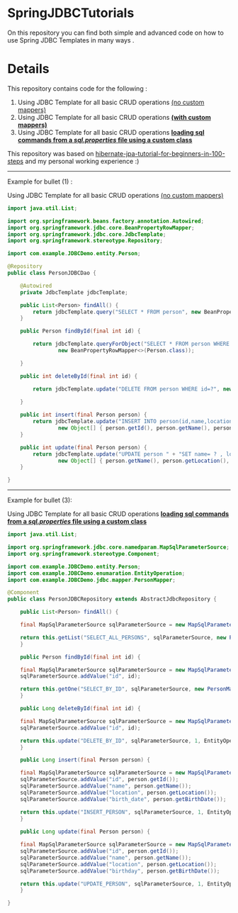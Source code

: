# SpringJDBCTutorials
On this repository you can find both simple and advanced code on how to use Spring JDBC Templates in many ways .

# Details

This repository contains code for the following :

1) Using JDBC Template for all basic CRUD operations [(no custom mappers)](https://github.com/goxr3plus/SpringJDBC_Advanced_Tutorials/blob/master/src/main/java/com/example/JDBCDemo/jdbc/PersonJDBCDao.java)
2) Using JDBC Template for all basic CRUD operations [**(with custom mappers)**](https://github.com/goxr3plus/SpringJDBC_Advanced_Tutorials/blob/master/src/main/java/com/example/JDBCDemo/jdbc/PersonJDBCDaoWithMapper.java)
3) Using JDBC Template for all basic CRUD operations 
   [**loading sql commands from a *sql.properties* file using a custom class**](https://github.com/goxr3plus/SpringJDBC_Advanced_Tutorials/blob/master/src/main/java/com/example/JDBCDemo/jdbc/advanced/PersonJDBCRepository.java)
   
This repository was based on [hibernate-jpa-tutorial-for-beginners-in-100-steps](https://www.udemy.com/hibernate-jpa-tutorial-for-beginners-in-100-steps/) and my personal working experience :)

---

Example for bullet (1) : 

Using JDBC Template for all basic CRUD operations [(no custom mappers)](https://github.com/goxr3plus/SpringJDBC_Advanced_Tutorials/blob/master/src/main/java/com/example/JDBCDemo/jdbc/PersonJDBCDao.java)


``` JAVA
import java.util.List;

import org.springframework.beans.factory.annotation.Autowired;
import org.springframework.jdbc.core.BeanPropertyRowMapper;
import org.springframework.jdbc.core.JdbcTemplate;
import org.springframework.stereotype.Repository;

import com.example.JDBCDemo.entity.Person;

@Repository
public class PersonJDBCDao {

	@Autowired
	private JdbcTemplate jdbcTemplate;

	public List<Person> findAll() {
		return jdbcTemplate.query("SELECT * FROM person", new BeanPropertyRowMapper<>(Person.class));
	}

	public Person findById(final int id) {

		return jdbcTemplate.queryForObject("SELECT * FROM person WHERE id=?", new Object[] { id },
				new BeanPropertyRowMapper<>(Person.class));

	}

	public int deleteById(final int id) {

		return jdbcTemplate.update("DELETE FROM person WHERE id=?", new Object[] { id });
		
	}

	public int insert(final Person person) {
		return jdbcTemplate.update("INSERT INTO person(id,name,location,birth_date) VALUES (?,?,?,?)",
				new Object[] { person.getId(), person.getName(), person.getLocation(), person.getBirthDate() });
	}

	public int update(final Person person) {
		return jdbcTemplate.update("UPDATE person " + "SET name= ? , location= ? , birth_date= ? " + "WHERE id= ? ",
				new Object[] { person.getName(), person.getLocation(), person.getBirthDate(), person.getId() });
	}

}

```

---

Example for bullet (3):

Using JDBC Template for all basic CRUD operations 
   [**loading sql commands from a *sql.properties* file using a custom class**](https://github.com/goxr3plus/SpringJDBC_Advanced_Tutorials/blob/master/src/main/java/com/example/JDBCDemo/jdbc/advanced/PersonJDBCRepository.java)

``` JAVA
import java.util.List;

import org.springframework.jdbc.core.namedparam.MapSqlParameterSource;
import org.springframework.stereotype.Component;

import com.example.JDBCDemo.entity.Person;
import com.example.JDBCDemo.enumaration.EntityOperation;
import com.example.JDBCDemo.jdbc.mapper.PersonMapper;

@Component
public class PersonJDBCRepository extends AbstractJdbcRepository {

    public List<Person> findAll() {

	final MapSqlParameterSource sqlParameterSource = new MapSqlParameterSource();

	return this.getList("SELECT_ALL_PERSONS", sqlParameterSource, new PersonMapper());
    }

    public Person findById(final int id) {

	final MapSqlParameterSource sqlParameterSource = new MapSqlParameterSource();
	sqlParameterSource.addValue("id", id);

	return this.getOne("SELECT_BY_ID", sqlParameterSource, new PersonMapper());
    }

    public Long deleteById(final int id) {

	final MapSqlParameterSource sqlParameterSource = new MapSqlParameterSource();
	sqlParameterSource.addValue("id", id);

	return this.update("DELETE_BY_ID", sqlParameterSource, 1, EntityOperation.DELETE);
    }

    public Long insert(final Person person) {

	final MapSqlParameterSource sqlParameterSource = new MapSqlParameterSource();
	sqlParameterSource.addValue("id", person.getId());
	sqlParameterSource.addValue("name", person.getName());
	sqlParameterSource.addValue("location", person.getLocation());
	sqlParameterSource.addValue("birth_date", person.getBirthDate());

	return this.update("INSERT_PERSON", sqlParameterSource, 1, EntityOperation.CREATE);
    }
    
    public Long update(final Person person) {

	final MapSqlParameterSource sqlParameterSource = new MapSqlParameterSource();
	sqlParameterSource.addValue("id", person.getId());
	sqlParameterSource.addValue("name", person.getName());
	sqlParameterSource.addValue("location", person.getLocation());
	sqlParameterSource.addValue("birthday", person.getBirthDate());

	return this.update("UPDATE_PERSON", sqlParameterSource, 1, EntityOperation.UPDATE);
    }

}
```
